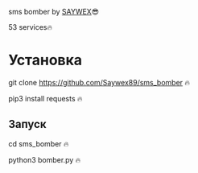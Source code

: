 <p>sms bomber by <a href='https://github.com/Saywex89'>SAYWEX</a>😎</p>

53 services🔥

<h1>Установка</h1>

git clone https://github.com/Saywex89/sms_bomber 🔥

pip3 install requests 🔥

<h2>Запуск</h2>
  
<p>cd sms_bomber 🔥</p>

<p>python3 bomber.py 🔥</p>











